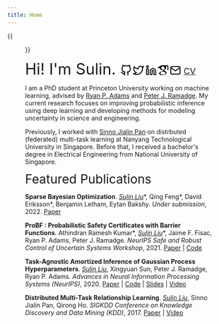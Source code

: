 ```yaml
---
title: Home
---
```


{{<figure src="/media/sulin_avatar.jpg" width="450">}}

<span style="font-size:2.5em;"> Hi! I'm Sulin. </span>
<a href="https://github.com/liusulin" style="border:none; position:relative; top:3px;" target="_blank"> <img src="https://raw.githubusercontent.com/feathericons/feather/master/icons/github.svg" width="25" height="25"></a> <a href="https://twitter.com/su_lin_liu" style="border:none; position:relative; top:3px;" target="_blank"> <img src="https://raw.githubusercontent.com/feathericons/feather/master/icons/twitter.svg" width="25" height="25"></a>  <a href="https://www.linkedin.com/in/sulin-liu" style="border:none; position:relative; top:3px;" target="_blank"> <img src="https://raw.githubusercontent.com/feathericons/feather/master/icons/linkedin.svg" width="25" height="25"></a>  <a href="https://scholar.google.com/citations?user=s3NlgA4AAAAJ&hl=en" style="border:none; position:relative; left: -5px; top:5px;" target="_blank"> <img src="/media/icons/google-scholar.svg" width="30" height="30"></a>  <a href="mailto:sulinl@princeton.com" style="border:none; position:relative; left: -8px;top:3px;" target="_blank"> <img src="https://raw.githubusercontent.com/feathericons/feather/master/icons/mail.svg" width="25" height="25"></a> <a href="/files/cv_sulin.pdf" style="border:none; position:relative; left: -6px; top:-0.9px;"><span style="font-size:1.37em;"> CV </span></a>

I am a PhD student at Princeton University working on machine learning, advised by [Ryan P. Adams](https://www.cs.princeton.edu/~rpa/) and [Peter J. Ramadge](https://ee.princeton.edu/people/peter-j-ramadge/). My current research focuses on improving probabilistic inference using deep learning and developing methods for modeling uncertainty in science and engineering. 

Previously, I worked with [Sinno Jialin Pan](https://personal.ntu.edu.sg/sinnopan/) on distrbuted (federated) multi-task learning at Nanyang Technological University in Singapore. Before that, I received a bachelor's degree in Electrical Engineering from National University of Singapore.

<span style="font-size:2em;"> Featured Publications </span>

**Sparse Bayesian Optimization**. <ins>*Sulin Liu*</ins>\*, Qing Feng*, David Eriksson*, Benjamin Letham, Eytan Bakshy. *Under submission*, 2022. [Paper](https://arxiv.org/abs/2203.01900)



**ProBF : Probabilistic Safety Certificates with Barrier Functions**. Athindran Ramesh Kumar*, <ins>*Sulin Liu*</ins>\*, Jaime F. Fisac, Ryan P. Adams, Peter J. Ramadge. *NeurIPS Safe and Robust Control of Uncertain Systems Workshop*, 2021. [Paper](https://arxiv.org/abs/2112.12210) | [Code](https://github.com/athindran/ProBF)



**Task-Agnostic Amortized Inference of Gaussian Process Hyperparameters**. <ins>*Sulin Liu*</ins>, Xingyuan Sun, Peter J. Ramadge, Ryan P. Adams. *Advances in Neural Information Processing Systems (NeurIPS)*, 2020. [Paper](https://papers.nips.cc/paper/2020/hash/f52db9f7c0ae7017ee41f63c2a7353bc-Abstract.html) | [Code](https://github.com/PrincetonLIPS/AHGP) | [Slides](https://github.com/PrincetonLIPS/AHGP/blob/main/slides/AHGP_slides.pdf) | [Video](https://slideslive.com/38937035/taskagnostic-amortized-inference-of-gaussian-process-hyperparameters?ref=search-presentations-Task-Agnostic+Amortized+Inference+of+Gaussian+Process+Hyperparameters)



**Distributed Multi-Task Relationship Learning**. <ins>*Sulin Liu*</ins>, Sinno Jialin Pan, Qirong Ho. *SIGKDD Conference on Knowledge Discovery and Data Mining (KDD)*, 2017.  [Paper](https://arxiv.org/abs/1612.04022) | [Video](https://www.youtube.com/watch?v=az3jbBl-zXI)
